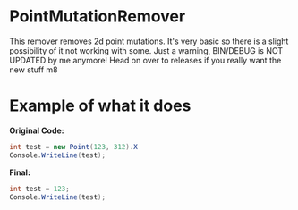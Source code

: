 # PointMutationRemover
This remover removes 2d point mutations. It's very basic so there is a slight possibility of it not working with some. Just a warning, BIN/DEBUG is NOT UPDATED by me anymore! Head on over to releases if you really want the new stuff m8

# Example of what it does
**Original Code:**
```csharp
int test = new Point(123, 312).X
Console.WriteLine(test);
```

**Final:**
```csharp
int test = 123;
Console.WriteLine(test);
```
